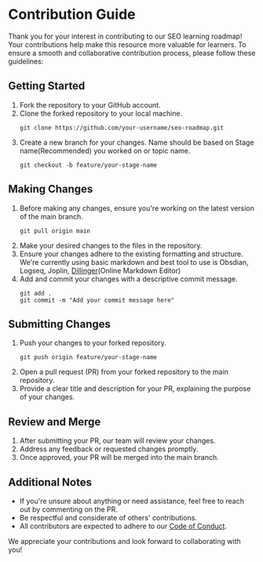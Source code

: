 
# Contribution Guide

Thank you for your interest in contributing to our SEO learning roadmap! Your contributions help make this resource more valuable for learners. To ensure a smooth and collaborative contribution process, please follow these guidelines:

## Getting Started
1. Fork the repository to your GitHub account.
2. Clone the forked repository to your local machine.
   ```
   git clone https://github.com/your-username/seo-roadmap.git
   ```
3. Create a new branch for your changes. Name should be based on Stage name(Recommended) you worked on or topic name.
   ```
   git checkout -b feature/your-stage-name
   ```

## Making Changes
1. Before making any changes, ensure you're working on the latest version of the main branch.
   ```
   git pull origin main
   ```
2. Make your desired changes to the files in the repository.
3. Ensure your changes adhere to the existing formatting and structure. We're currently using basic markdown and best tool to use is Obsdian, Logseq, Joplin, [Dillinger](https://dillinger.io/)(Online Markdown Editor)
4. Add and commit your changes with a descriptive commit message.
   ```
   git add .
   git commit -m "Add your commit message here"
   ```

## Submitting Changes
1. Push your changes to your forked repository.
   ```
   git push origin feature/your-stage-name
   ```
2. Open a pull request (PR) from your forked repository to the main repository.
3. Provide a clear title and description for your PR, explaining the purpose of your changes.

## Review and Merge
1. After submitting your PR, our team will review your changes.
2. Address any feedback or requested changes promptly.
3. Once approved, your PR will be merged into the main branch.

## Additional Notes
- If you're unsure about anything or need assistance, feel free to reach out by commenting on the PR.
- Be respectful and considerate of others' contributions.
- All contributors are expected to adhere to our [Code of Conduct](./CODE_OF_CONDUCT.md).

We appreciate your contributions and look forward to collaborating with you!
